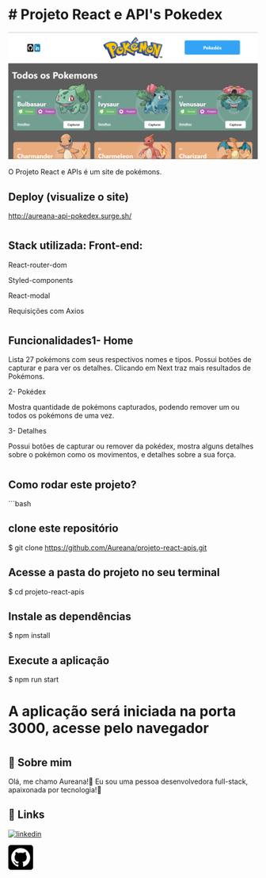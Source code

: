 # # Projeto React e API's Pokedex
![Navigate](./src/imagens/telaHome.png)

O Projeto React e APIs é um site de pokémons.



## Deploy (visualize o site)

http://aureana-api-pokedex.surge.sh/

#
## Stack utilizada: Front-end: 
React-router-dom

Styled-components

React-modal

Requisições com Axios 
#

## Funcionalidades1- Home

Lista 27 pokémons com seus respectivos nomes e tipos. Possui botões de capturar e para ver os detalhes. Clicando em Next traz mais resultados de Pokémons.

2- Pokédex

Mostra quantidade de pokémons capturados, podendo remover um ou todos os pokémons de uma vez.

3- Detalhes

Possui botões de capturar ou remover da pokédex, mostra alguns detalhes sobre o pokémon como os movimentos, e detalhes sobre a sua força.


#
## Como rodar este projeto?

´´´bash
## clone este repositório
$ git clone https://github.com/Aureana/projeto-react-apis.git

## Acesse a pasta do projeto no seu terminal
$ cd projeto-react-apis

## Instale as dependências
$ npm install

## Execute a aplicação
$ npm run start

# A aplicação será iniciada na porta 3000, acesse pelo navegador


#

#



## 🚀 Sobre mim
 Olá, me chamo Aureana!👋 Eu sou uma pessoa desenvolvedora full-stack, apaixonada por tecnologia!💖



## 🔗 Links

[![linkedin](https://img.shields.io/badge/linkedin-0A66C2?style=for-the-badge&logo=linkedin&logoColor=white)](https://www.linkedin.com/in/aureana-santos-a7091b21b)

[![GitHub](./src/imagens/github22.png)](https://github.com/Aureana)
